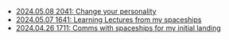 * [2024.05.08 2041: Change your personality](https://miro.com/app/board/uXjVKKVW9xk=/)
* [2024.05.07 1641: Learning Lectures from my spaceships](https://miro.com/app/board/uXjVKK2axDo=/?share_link_id=1089718360)
* [2024.04.26 1711: Comms with spaceships for my initial landing](https://miro.com/app/board/uXjVKNvliAc=/?share_link_id=474756514501)

